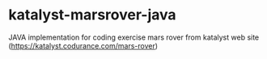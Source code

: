 # katalyst-marsrover-java
JAVA implementation for coding exercise mars rover from katalyst web site (https://katalyst.codurance.com/mars-rover)
